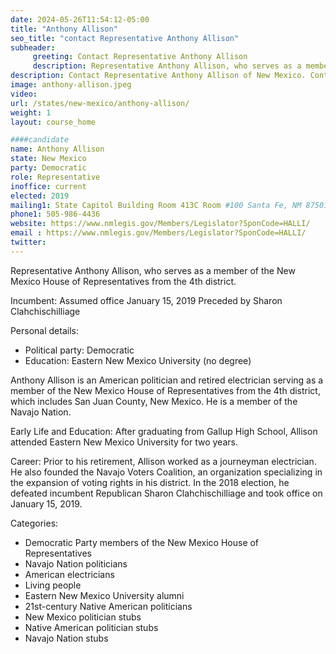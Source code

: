 ```yaml
---
date: 2024-05-26T11:54:12-05:00
title: "Anthony Allison"
seo_title: "contact Representative Anthony Allison"
subheader:
     greeting: Contact Representative Anthony Allison
     description: Representative Anthony Allison, who serves as a member of the New Mexico House of Representatives from the 4th district.
description: Contact Representative Anthony Allison of New Mexico. Contact information for Anthony Allison includes email address, phone number, and mailing address.
image: anthony-allison.jpeg
video:
url: /states/new-mexico/anthony-allison/
weight: 1
layout: course_home

####candidate
name: Anthony Allison
state: New Mexico
party: Democratic
role: Representative
inoffice: current
elected: 2019
mailing1: State Capitol Building Room 413C Room #100 Santa Fe, NM 87501
phone1: 505-986-4436
website: https://www.nmlegis.gov/Members/Legislator?SponCode=HALLI/
email : https://www.nmlegis.gov/Members/Legislator?SponCode=HALLI/
twitter: 
---
```

Representative Anthony Allison, who serves as a member of the New Mexico House of Representatives from the 4th district.

Incumbent: Assumed office January 15, 2019
Preceded by Sharon Clahchischilliage

Personal details:
- Political party: Democratic
- Education: Eastern New Mexico University (no degree)

Anthony Allison is an American politician and retired electrician serving as a member of the New Mexico House of Representatives from the 4th district, which includes San Juan County, New Mexico. He is a member of the Navajo Nation.

Early Life and Education:
After graduating from Gallup High School, Allison attended Eastern New Mexico University for two years.

Career:
Prior to his retirement, Allison worked as a journeyman electrician. He also founded the Navajo Voters Coalition, an organization specializing in the expansion of voting rights in his district. In the 2018 election, he defeated incumbent Republican Sharon Clahchischilliage and took office on January 15, 2019.

Categories:
- Democratic Party members of the New Mexico House of Representatives
- Navajo Nation politicians
- American electricians
- Living people
- Eastern New Mexico University alumni
- 21st-century Native American politicians
- New Mexico politician stubs
- Native American politician stubs
- Navajo Nation stubs
